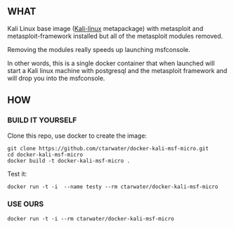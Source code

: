 ## WHAT
Kali Linux base image ([Kali-linux](https://www.kali.org/news/kali-linux-metapackages/) metapackage) with metasploit and metasploit-framework installed but all of the metasploit modules removed.

Removing the modules really speeds up launching msfconsole.

In other words, this is a single docker container that when launched will start a Kali linux machine with postgresql and the metasploit framework and will drop you into the msfconsole.

## HOW

### BUILD IT YOURSELF

Clone this repo, use docker to create the image:
```
git clone https://github.com/ctarwater/docker-kali-msf-micro.git
cd docker-kali-msf-micro
docker build -t docker-kali-msf-micro .
```

Test it:
```
docker run -t -i  --name testy --rm ctarwater/docker-kali-msf-micro
```
### USE OURS
`docker run -t -i --rm ctarwater/docker-kali-msf-micro`